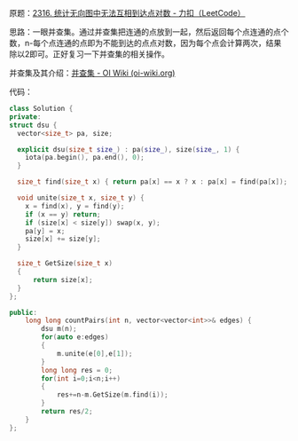 原题：[2316. 统计无向图中无法互相到达点对数 - 力扣（LeetCode）](https://leetcode.cn/problems/count-unreachable-pairs-of-nodes-in-an-undirected-graph/description/)

思路：一眼并查集。通过并查集把连通的点放到一起，然后返回每个点连通的点个数，n-每个点连通的点即为不能到达的点点对数，因为每个点会计算两次，结果除以2即可。正好复习一下并查集的相关操作。

并查集及其介绍：[并查集 - OI Wiki (oi-wiki.org)](https://oi-wiki.org/ds/dsu/)

代码：
```cpp
class Solution {
private:
struct dsu {
  vector<size_t> pa, size;

  explicit dsu(size_t size_) : pa(size_), size(size_, 1) {
    iota(pa.begin(), pa.end(), 0);
  }

  size_t find(size_t x) { return pa[x] == x ? x : pa[x] = find(pa[x]); }

  void unite(size_t x, size_t y) {
    x = find(x), y = find(y);
    if (x == y) return;
    if (size[x] < size[y]) swap(x, y);
    pa[y] = x;
    size[x] += size[y];
  }

  size_t GetSize(size_t x)
  {
      return size[x];
  }
};

public:
    long long countPairs(int n, vector<vector<int>>& edges) {
        dsu m(n);
        for(auto e:edges)
        {
            m.unite(e[0],e[1]);
        }
        long long res = 0;
        for(int i=0;i<n;i++)
        {
            res+=n-m.GetSize(m.find(i));
        }
        return res/2;
    }
};
```

